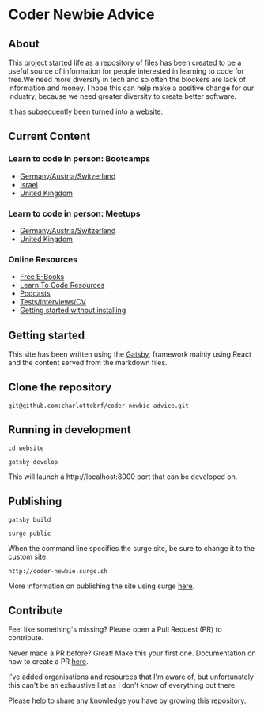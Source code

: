 # Coder Newbie Advice

## About

This project started life as a repository of files has been created to be a useful source of information for people interested in learning to code for free.We need more diversity in tech and so often the blockers are lack of information and money. I hope this can help make a positive change for our industry, because we need greater diversity to create better software.

It has subsequently been turned into a [website](http://coder-newbie.surge.sh).

 
## Current Content

### Learn to code in person: Bootcamps
* [Germany/Austria/Switzerland](./website/src/pages/bootcamps/d-a-ch.md)
* [Israel](./website/src/pages/bootcamps/israel.md)
* [United Kingdom](./website/src/pages/bootcamps/uk.md)

### Learn to code in person: Meetups
* [Germany/Austria/Switzerland](./website/src/pages/meetups/d-a-ch.md)
* [United Kingdom](./website/src/pages/meetups/uk.md)

### Online Resources
* [Free E-Books](./website/src/pages/online-resources/free-ebooks.md)
* [Learn To Code Resources](./website/src/pages/online-resources/learn-to-code-resources.md)
* [Podcasts](./website/src/pages/online-resources/podcasts.md)
* [Tests/Interviews/CV](./website/src/pages/online-resources/tech-tests-and-interviews.md)
* [Getting started without installing](./website/src/pages/online-resources/try-before-you-buy.md)


## Getting started
This site has been written using the [Gatsby](https://www.gatsbyjs.org/), framework mainly using React and the content served from the markdown files. 

## Clone the repository
`git@github.com:charlottebrf/coder-newbie-advice.git`

## Running in development
`cd website`

`gatsby develop`

This will launch a http://localhost:8000 port that can be developed on. 

## Publishing  

`gatsby build`

`surge public`

When the command line specifies the surge site, be sure to change it to the custom site.

`http://coder-newbie.surge.sh` 

More information on publishing the site using surge [here](https://www.gatsbyjs.org/tutorial/part-one/#deploying-a-gatsby-site).



## Contribute

Feel like something's missing? Please open a Pull Request (PR) to contribute. 

Never made a PR before? Great! Make this your first one. Documentation on how to create a PR [here](https://help.github.com/articles/creating-a-pull-request/). 

I've added organisations and resources that I'm aware of, but unfortunately this can't be an exhaustive list as I don't know of everything out there.

Please help to share any knowledge you have by growing this repository.
